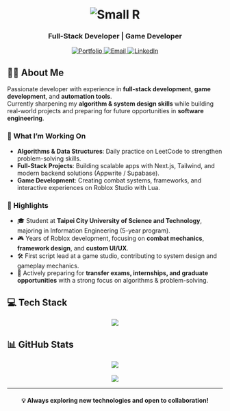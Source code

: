 <div align="center">
  <h1>
    <img src="https://readme-typing-svg.demolab.com?font=Fira+Code&weight=600&size=35&pause=1000&color=6366F1&center=true&vCenter=true&random=false&width=500&lines=Small+R" alt="Small R" />
  </h1>
  <h3>Full-Stack Developer | Game Developer</h3>
  
  <p>
    <a href="https://smallr-portfolio-2025.vercel.app">
      <img src="https://img.shields.io/badge/Portfolio-000000?style=for-the-badge&logo=vercel&logoColor=white" alt="Portfolio" />
    </a>
    <a href="mailto:hhgg12661@gmail.com">
      <img src="https://img.shields.io/badge/Email-D14836?style=for-the-badge&logo=gmail&logoColor=white" alt="Email" />
    </a>
    <a href="https://www.linkedin.com/in/alaner652">
      <img src="https://img.shields.io/badge/LinkedIn-0077B5?style=for-the-badge&logo=linkedin&logoColor=white" alt="LinkedIn" />
    </a>
  </p>
</div>

## 👨‍💻 About Me

Passionate developer with experience in **full-stack development**, **game development**, and **automation tools**.  
Currently sharpening my **algorithm & system design skills** while building real-world projects and preparing for future opportunities in **software engineering**.

### 🎯 What I’m Working On

- **Algorithms & Data Structures**: Daily practice on LeetCode to strengthen problem-solving skills.
- **Full-Stack Projects**: Building scalable apps with Next.js, Tailwind, and modern backend solutions (Appwrite / Supabase).
- **Game Development**: Creating combat systems, frameworks, and interactive experiences on Roblox Studio with Lua.

### 🌟 Highlights

- 🎓 Student at **Taipei City University of Science and Technology**, majoring in Information Engineering (5-year program).  
- 🎮 Years of Roblox development, focusing on **combat mechanics**, **framework design**, and **custom UI/UX**.  
- 🛠️ First script lead at a game studio, contributing to system design and gameplay mechanics.  
- 🚀 Actively preparing for **transfer exams, internships, and graduate opportunities** with a strong focus on algorithms & problem-solving.

## 💻 Tech Stack

<div align="center">
  <img src="https://skillicons.dev/icons?i=nextjs,tailwind,ts,nodejs,lua,python,cpp,mongodb,appwrite,supabase,git,discord&perline=15" />
</div>


## 📊 GitHub Stats

<div align="center">
  <img src="https://github-readme-stats.vercel.app/api?username=alaner652&show_icons=true&theme=tokyonight&hide_border=true&count_private=true&hide=issues&card_width=495" />
  
  <br/>
  <br/>
  
  <img src="https://github-readme-stats.vercel.app/api/top-langs/?username=alaner652&layout=compact&theme=tokyonight&hide_border=true&langs_count=6" />
</div>

---

<div align="center">
  <h4>💡 Always exploring new technologies and open to collaboration!</h4>
</div>
